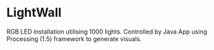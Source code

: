 LightWall
=========

RGB LED installation utilising 1000 lights. 
Controlled by Java App using Processing  (1.5) framework to generate visuals.
